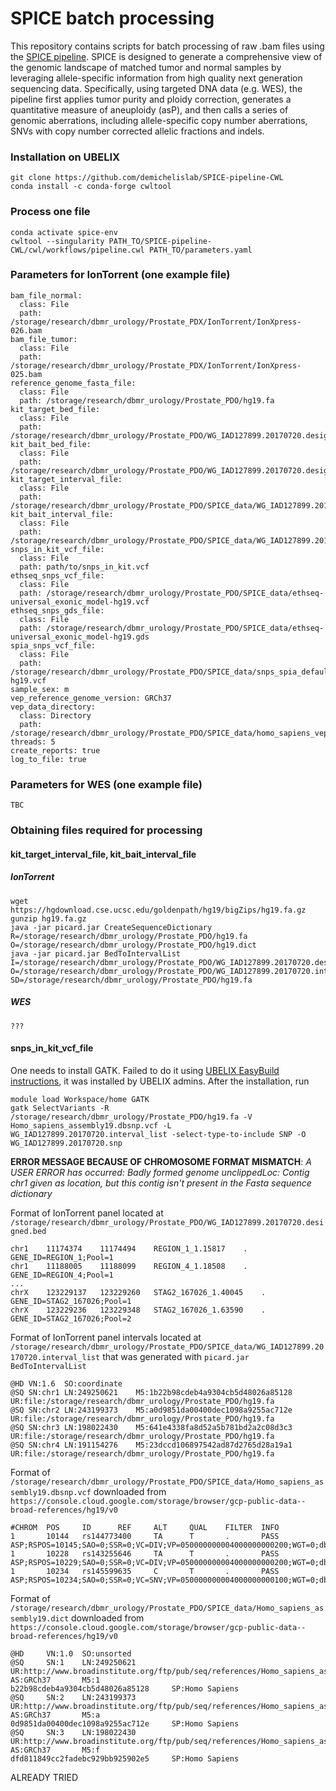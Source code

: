 # SPICE batch processing

This repository contains scripts for batch processing of raw .bam files using the [SPICE pipeline](https://github.com/demichelislab/SPICE-pipeline-CWL). SPICE is designed to generate a comprehensive view of the genomic landscape of matched tumor and normal samples by leveraging allele-specific information from high quality next generation sequencing data. Specifically, using targeted DNA data (e.g. WES), the pipeline first applies tumor purity and ploidy correction, generates a quantitative measure of aneuploidy (asP), and then calls a series of genomic aberrations, including allele-specific copy number aberrations, SNVs with copy number corrected allelic fractions and indels.

### Installation on UBELIX
```
git clone https://github.com/demichelislab/SPICE-pipeline-CWL
conda install -c conda-forge cwltool
```

### Process one file 
```
conda activate spice-env
cwltool --singularity PATH_TO/SPICE-pipeline-CWL/cwl/workflows/pipeline.cwl PATH_TO/parameters.yaml

```

### Parameters for IonTorrent (one example file)
```
bam_file_normal:
  class: File
  path: /storage/research/dbmr_urology/Prostate_PDX/IonTorrent/IonXpress-026.bam
bam_file_tumor:
  class: File
  path: /storage/research/dbmr_urology/Prostate_PDX/IonTorrent/IonXpress-025.bam
reference_genome_fasta_file:
  class: File
  path: /storage/research/dbmr_urology/Prostate_PDO/hg19.fa
kit_target_bed_file:
  class: File
  path: /storage/research/dbmr_urology/Prostate_PDO/WG_IAD127899.20170720.designed.bed
kit_bait_bed_file:
  class: File
  path: /storage/research/dbmr_urology/Prostate_PDO/WG_IAD127899.20170720.designed.bed
kit_target_interval_file:
  class: File
  path: /storage/research/dbmr_urology/Prostate_PDO/SPICE_data/WG_IAD127899.20170720.interval_list
kit_bait_interval_file:
  class: File
  path: /storage/research/dbmr_urology/Prostate_PDO/SPICE_data/WG_IAD127899.20170720.interval_list
snps_in_kit_vcf_file:
  class: File
  path: path/to/snps_in_kit.vcf
ethseq_snps_vcf_file:
  class: File
  path: /storage/research/dbmr_urology/Prostate_PDO/SPICE_data/ethseq-universal_exonic_model-hg19.vcf
ethseq_snps_gds_file:
  class: File
  path: /storage/research/dbmr_urology/Prostate_PDO/SPICE_data/ethseq-universal_exonic_model-hg19.gds
spia_snps_vcf_file:
  class: File
  path: /storage/research/dbmr_urology/Prostate_PDO/SPICE_data/snps_spia_default-hg19.vcf
sample_sex: m
vep_reference_genome_version: GRCh37
vep_data_directory:
  class: Directory
  path: /storage/research/dbmr_urology/Prostate_PDO/SPICE_data/homo_sapiens_vep_104_GRCh37
threads: 5
create_reports: true
log_to_file: true
```

### Parameters for WES (one example file)
```
TBC
```

### Obtaining files required for processing

#### kit_target_interval_file, kit_bait_interval_file 

##### IonTorrent
```
wget https://hgdownload.cse.ucsc.edu/goldenpath/hg19/bigZips/hg19.fa.gz
gunzip hg19.fa.gz
java -jar picard.jar CreateSequenceDictionary R=/storage/research/dbmr_urology/Prostate_PDO/hg19.fa O=/storage/research/dbmr_urology/Prostate_PDO/hg19.dict
java -jar picard.jar BedToIntervalList  I=/storage/research/dbmr_urology/Prostate_PDO/WG_IAD127899.20170720.designed.bed O=/storage/research/dbmr_urology/Prostate_PDO/WG_IAD127899.20170720.interval_list SD=/storage/research/dbmr_urology/Prostate_PDO/hg19.fa
```

##### WES
```
???
```

#### snps_in_kit_vcf_file

One needs to install GATK. Failed to do it using [UBELIX EasyBuild instructions](https://hpc-unibe-ch.github.io/software/EasyBuild.html), it was installed by UBELIX admins. After the installation, run 

```
module load Workspace/home GATK
gatk SelectVariants -R /storage/research/dbmr_urology/Prostate_PDO/hg19.fa -V Homo_sapiens_assembly19.dbsnp.vcf -L WG_IAD127899.20170720.interval_list -select-type-to-include SNP -O WG_IAD127899.20170720.snp

```

**ERROR MESSAGE BECAUSE OF CHROMOSOME FORMAT MISMATCH**: 
*A USER ERROR has occurred: Badly formed genome unclippedLoc: Contig chr1 given as location, but this contig isn't present in the Fasta sequence dictionary*

Format of IonTorrent panel located at `/storage/research/dbmr_urology/Prostate_PDO/WG_IAD127899.20170720.designed.bed`
```
chr1	11174374	11174494	REGION_1_1.15817	.	GENE_ID=REGION_1;Pool=1
chr1	11188005	11188099	REGION_4_1.18508	.	GENE_ID=REGION_4;Pool=1
...
chrX	123229137	123229260	STAG2_167026_1.40045	.	GENE_ID=STAG2_167026;Pool=1
chrX	123229236	123229348	STAG2_167026_1.63590	.	GENE_ID=STAG2_167026;Pool=2
```
Format of IonTorrent panel intervals located at `/storage/research/dbmr_urology/Prostate_PDO/SPICE_data/WG_IAD127899.20170720.interval_list` that was generated with `picard.jar BedToIntervalList`
```
@HD	VN:1.6	SO:coordinate
@SQ	SN:chr1	LN:249250621	M5:1b22b98cdeb4a9304cb5d48026a85128	UR:file:/storage/research/dbmr_urology/Prostate_PDO/hg19.fa
@SQ	SN:chr2	LN:243199373	M5:a0d9851da00400dec1098a9255ac712e	UR:file:/storage/research/dbmr_urology/Prostate_PDO/hg19.fa
@SQ	SN:chr3	LN:198022430	M5:641e4338fa8d52a5b781bd2a2c08d3c3	UR:file:/storage/research/dbmr_urology/Prostate_PDO/hg19.fa
@SQ	SN:chr4	LN:191154276	M5:23dccd106897542ad87d2765d28a19a1	UR:file:/storage/research/dbmr_urology/Prostate_PDO/hg19.fa
```
Format of `/storage/research/dbmr_urology/Prostate_PDO/SPICE_data/Homo_sapiens_assembly19.dbsnp.vcf` downloaded from `https://console.cloud.google.com/storage/browser/gcp-public-data--broad-references/hg19/v0`
```
#CHROM  POS     ID      REF     ALT     QUAL    FILTER  INFO    
1       10144   rs144773400     TA      T       .       PASS    ASP;RSPOS=10145;SAO=0;SSR=0;VC=DIV;VP=050000000004000000000200;WGT=0;dbSNPBuildID=134
1       10228   rs143255646     TA      T       .       PASS    ASP;RSPOS=10229;SAO=0;SSR=0;VC=DIV;VP=050000000004000000000200;WGT=0;dbSNPBuildID=134
1       10234   rs145599635     C       T       .       PASS    ASP;RSPOS=10234;SAO=0;SSR=0;VC=SNV;VP=050000000004000000000100;WGT=0;dbSNPBuildID=134
```
Format of `/storage/research/dbmr_urology/Prostate_PDO/SPICE_data/Homo_sapiens_assembly19.dict` downloaded from `https://console.cloud.google.com/storage/browser/gcp-public-data--broad-references/hg19/v0`

```
@HD     VN:1.0  SO:unsorted
@SQ     SN:1    LN:249250621    UR:http://www.broadinstitute.org/ftp/pub/seq/references/Homo_sapiens_assembly19.fasta   AS:GRCh37       M5:1
b22b98cdeb4a9304cb5d48026a85128     SP:Homo Sapiens
@SQ     SN:2    LN:243199373    UR:http://www.broadinstitute.org/ftp/pub/seq/references/Homo_sapiens_assembly19.fasta   AS:GRCh37       M5:a
0d9851da00400dec1098a9255ac712e     SP:Homo Sapiens
@SQ     SN:3    LN:198022430    UR:http://www.broadinstitute.org/ftp/pub/seq/references/Homo_sapiens_assembly19.fasta   AS:GRCh37       M5:f
dfd811849cc2fadebc929bb925902e5     SP:Homo Sapiens
```

ALREADY TRIED
